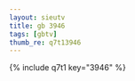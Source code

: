 ```yaml
--- 
layout: sieutv
title: gb 3946
tags: [gbtv]
thumb_re: q7t13946
---
```

{% include q7t1 key="3946" %} 
